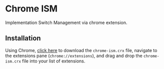 # Chrome ISM
Implementation Switch Management via chrome extension.

## Installation
Using Chrome, [click here](https://github.com/mindbody/chrome-ism/blob/master/chrome-ism.crx?raw=true) to download the `chrome-ism.crx` file, navigate to the extensions pane (`chrome://extensions`), and drag and drop the `chrome-ism.crx` file into your list of extensions.